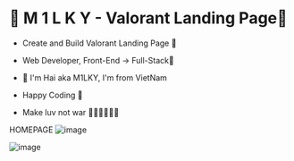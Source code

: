# 💎 M 1 L K Y - Valorant Landing Page💎

- Create and Build Valorant Landing Page 🚀
- Web Developer, Front-End -> Full-Stack🥇

- 💎 I'm Hai aka M1LKY, I'm from VietNam
- Happy Coding 🥰
- Make luv not war 💖💛🧡💚💙💜

HOMEPAGE
![image](https://user-images.githubusercontent.com/58142935/236443748-9015a0f7-a2b7-4b09-8323-b4201d5f2cd7.png)

![image](https://user-images.githubusercontent.com/58142935/236443836-6fe152a3-2fbc-44f3-8065-ca2f732770b5.png)

